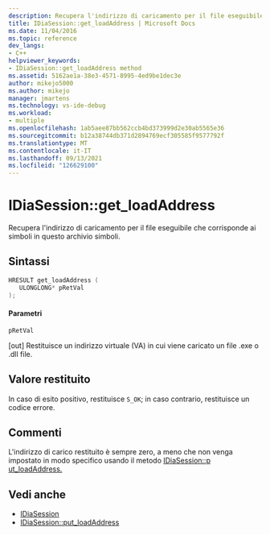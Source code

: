 ```yaml
---
description: Recupera l'indirizzo di caricamento per il file eseguibile che corrisponde ai simboli in questo archivio simboli.
title: IDiaSession::get_loadAddress | Microsoft Docs
ms.date: 11/04/2016
ms.topic: reference
dev_langs:
- C++
helpviewer_keywords:
- IDiaSession::get_loadAddress method
ms.assetid: 5162ae1a-38e3-4571-8995-4ed9be1dec3e
author: mikejo5000
ms.author: mikejo
manager: jmartens
ms.technology: vs-ide-debug
ms.workload:
- multiple
ms.openlocfilehash: 1ab5aee87bb562ccb4bd373999d2e30ab5565e36
ms.sourcegitcommit: b12a38744db371d2894769ecf305585f9577792f
ms.translationtype: MT
ms.contentlocale: it-IT
ms.lasthandoff: 09/13/2021
ms.locfileid: "126629100"
---
```

# <a name="idiasessionget_loadaddress"></a>IDiaSession::get_loadAddress
Recupera l'indirizzo di caricamento per il file eseguibile che corrisponde ai simboli in questo archivio simboli.

## <a name="syntax"></a>Sintassi

```C++
HRESULT get_loadAddress ( 
   ULONGLONG* pRetVal
);
```

#### <a name="parameters"></a>Parametri
 `pRetVal`

[out] Restituisce un indirizzo virtuale (VA) in cui viene caricato un file .exe o .dll file.

## <a name="return-value"></a>Valore restituito
 In caso di esito positivo, restituisce `S_OK`; in caso contrario, restituisce un codice errore.

## <a name="remarks"></a>Commenti
 L'indirizzo di carico restituito è sempre zero, a meno che non venga impostato in modo specifico usando il metodo [IDiaSession::p ut_loadAddress.](../../debugger/debug-interface-access/idiasession-put-loadaddress.md)

## <a name="see-also"></a>Vedi anche
- [IDiaSession](../../debugger/debug-interface-access/idiasession.md)
- [IDiaSession::put_loadAddress](../../debugger/debug-interface-access/idiasession-put-loadaddress.md)
